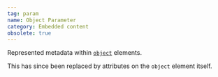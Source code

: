 ```yaml
---
tag: param
name: Object Parameter
category: Embedded content
obsolete: true
---
```


Represented metadata within [`object`](#object) elements.

This has since been replaced by attributes on the `object` element itself.
